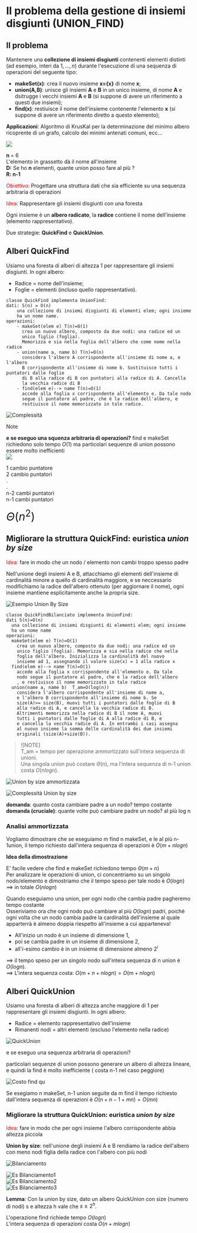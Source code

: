 <style>
.container{
  display: flex; 
}
.image {
  float: left;
  width:70%;
}

.image2 {
  float: left;
  width:30%;
}


.paragraph {
  float:right;
  width: 30%;   
  margin-left: 5%;
  font-size:30px;
}

.paragraph2 {
  float:right;
  width: 30%;   
  font-size:20px;
}


</style>

# Il problema della gestione di insiemi disgiunti (UNION_FIND)
## Il problema
Mantenere una **collezione di insiemi disgiunti** contenenti elementi distinti (ad esempio, interi da $1,...,n$) durante l'esecuzione di una sequenza di operazioni del seguente tipo:  
+ **makeSet(x)**: crea il nuovo insieme **x={x}** di nome **x**;
+ **union(A,B)**: unisce gli insiemi **A** e **B** in un unico insieme, di nome **A** e dsitrugge i vecchi insiemi **A** e **B** (si suppone di avere un riferimento a questi due insiemi);
+ **find(x)**: restiuisce il nome dell'insieme contenente l'elemento **x** (si suppone di avere un riferimento diretto a questo elemento);

**Applicazioni**: Algoritmo di KrusKal per la determinazione del minimo albero ricoprente di un grafo, calcolo dei minimi antenati comuni, ecc...  

<img src="./Screen/op_uf.png">  

<b> n </b> = 6 <br>
      L'elemento in grassetto dà il nome all'insieme <br>
      <b>D:</b> Se ho <b>n</b> elementi, quante union posso fare al più       ? <br>
      <b>R: n-1</b>  

<span style="color: red">Obiettivo: </span> Progettare una struttura dati che sia efficiente su una sequenza arbitraria di operazioni  

<span style="color:red">Idea: </span> Rappresentare gli insiemi disgiunti con una foresta  

Ogni insieme è un **albero radicato**, la **radice** contiene il nome dell'insieme (elemento rappresentativo).  

Due strategie: **QuickFind** e **QuickUnion**.  

## Alberi QuickFind  

Usiamo una foresta di alberi di altezza 1 per rappresentare gli insiemi disgiunti. In ogni albero:  
- Radice = nome dell'insieme;
- Foglie = elementi (incluso quello rappresentativo).  

````
classe QuickFind implementa UnionFind:
dati: S(n) = O(n)
    una collezione di insiemi disgiunti di elementi elem; ogni insieme
    ha un nome name.
operazioni:
    - makeSet(elem e) T(n)=O(1)
      crea un nuovo albero, composto da due nodi: una radice ed un 
      unico figlio (foglia). 
      Memorizza e sia nella foglia dell'albero che come nome nella radice  
    - union(name a, name b) T(n)=O(n)
      considera l'albero A corrispondente all'insieme di nome a, e l'albero
      B corrispondente all'insieme di nome b. Sostituisce tutti i puntatori dalle foglie  
      di B alla radice di B con puntatori alla radice di A. Cancella
      la vecchia radice di B  
    - find(elem e)--> name T(n)=O(1)
      accede alla foglia x corrispondente all'elemento e. Da tale nodo
      segue il puntatore al padre, che è la radice dell'albero, e 
      restiuisce il nome memorizzato in tale radice.  
````

![Complessità](./Screen/cs_op_qf.png)  

> [!NOTE]    
> **e se eseguo una squenza arbitraria di operazioni?**
> find e makeSet richiedono solo tempo $O(1)$ ma particolari sequenze di union possono essere molto inefficienti  
> <img src="./Screen/cs_op_un.png">  
>
> 1 cambio puntatore  
> 2 cambio puntatori   
> .  
> .  
> n-2 cambi puntatori  
> n-1 cambi puntatori  
> 
> <span style="font-size:30px">$\Theta(n^2)$</span>

## Migliorare la struttura QuickFind: euristica *union by size*  

<span style="color:red"> Idea: </span> fare in modo che un nodo / elemento non cambi troppo spesso padre  

Nell'unione degli insiemi A e B, attacchiamo gli elementi dell'insieme di cardinalità minore a quello di cardinalità maggiore, e se neccessario modifichiamo la radice dell'albero ottenuto (per aggiornare il nome), ogni insieme mantiene esplicitamente anche la propria size.  

![Esempio Union By Size](./Screen/eur_op_qf.png)  

```
classe QuickFindBilanciato implementa UnionFind:
dati S(n)=O(n)
  una collezione di insiemi disgiunti di elementi elem; ogni insieme 
  ha un nome name  
operazioni:
  makeSet(elem e) T(n)=O(1)  
    crea un nuovo albero, composto da due nodi: una radice ed un  
    unico figlio (foglia). Memorizza e sia nella radice che nella  
    foglia dell'albero. Inizializza la cardinalità del nuovo  
    insieme ad 1, assegnando il valore size(x) = 1 alla radice x  
  find(elem e)--> name T(n)=O(1)  
    accede alla foglia x corrispondente all'elemento e. Da tale  
    nodo segue il puntatore al padre, che è la radice dell'albero  
    , e restiuisce il nome memorizzato in tale radice  
  union(name a, name b)  T_am=O(log(n))  
    considera l'albero corrispondente all'insieme di nome a,   
    e l'albero B corrispondente all'insieme di nome b. Se   
    size(A)>= size(B), muovi tutti i puntatori dalle foglie di B  
    alla radice di A, e cancella la vecchia radice di B.  
    Altrimenti memorizza nella radice di B il nome A, muovi  
    tutti i puntatori dalle foglie di A alla radice di B, e  
    e cancella la vecchia radice di A. In entrambi i casi assegna  
    al nuovo insieme la somma delle cardinalità dei due insiemi  
    originali (size(A)+size(B)).
```
>![NOTE]  
>T_am = tempo per operazione ammortizzato sull'intera sequenza di unioni.  
>Una singola union può costare $\Theta(n)$, ma l'intera sequenza di n-1 union costa $O(nlogn)$.  

![Union by size ammortizzata](./Screen/amm_eur_op_qf.png)  

![Complessità Union by size](./Screen/comp_amm_eur_op_qf.png)  

**domanda**: quanto costa cambiare padre a un nodo? tempo costante  
**domanda (cruciale)**: quante volte può cambiare padre un nodo? al più log n  
### Analisi ammortizzata  
Vogliamo dimostrare che se eseguiamo m find n makeSet, e le al più n-1union, il tempo richiesto dall'intera sequenza di operazioni è $O(m+nlogn)$  

**Idea della dimostrazione**  

E' facile vedere che find e makeSet richiedono tempo $\Theta(m+n)$  
Per analizzare le operazioni di union, ci concentriamo su un singolo nodo/elemento e dimostriamo che il tempo speso per tale nodo è $O(logn)$ $\implies$ in totale $O(n logn)$  

Quando eseguiamo una union, per ogni nodo che cambia padre pagheremo tempo costante  
Osseriviamo ora che ogni nodo può cambiare al più $O(logn)$ padri, poiché ogni volta che un nodo cambia padre la cardinalità dell'insieme al quale apparterrà è almeno doppia riespetto all'insieme a cui apparteneva!  
+ All'inizio un nodo è un insieme di dimensione $1$,  
+ poi se cambia padre in un insieme di dimensione $2$,  
+ all'$i$-esimo cambio è in un insieme di dimensione almeno $2^i$  

$\implies$ il tempo speso per un singolo nodo sull'intera sequenza di n union è $O(logn)$.  
$\implies$ L'intera sequenza costa:
  $O(m+n+nlogn)=O(m+nlogn)$  
## Alberi QuickUnion

Usiamo una foresta di alberi di altezza anche maggiore di 1 per rappresentare gli insiemi disgiunti. In ogni albero:
+ Radice = elemento rappresentativo dell'insieme  
+ Rimanenti nodi = altri elementi (escluso l'elemento nella radice)  

![QuickUnion](./Screen/qu.png)  

e se eseguo una sequenza arbitraria di operazioni?  

particolari sequenze di union possono generare un albero di altezza lineare, e quindi la find è molto inefficiente ( costa n-1 nel caso peggiore)  

![Costo find qu](./Screen/find_qu.png)  

Se esegiamo n makeSet, n-1 union seguite da m find il tempo richiesto dall'intera sequenza di operazioni è $O(n+n-1+mn) = O(mn)$  

### Migliorare la struttura QuickUnion: euristica *union by size*  

<span style="color:red">Idea: </span> fare in modo che per ogni insieme l'albero corrispondente abbia altezza piccola  

**Union by size**: nell'unione degli insiemi A e B rendiamo la radice dell'albero con meno nodi figlia della radice con l'albero con più nodi  

![Bilanciamento](./Screen/eu_find_qu.png)  

![Es Bilanciamento1](./Screen/es1_eu_find_qu.png)  
![Es Bilanciamento2](./Screen/es2_eu_find_qu.png)  
![Es Bilanciamento3](./Screen/es3_eu_find_qu.png)  

**Lemma**: Con la union by size, dato un albero QuickUnion con size (numero di nodi) s e altezza h vale che $s\geq 2^h$.  

L'operazione find richiede tempo $O(logn)$  
L'intera sequenza di operazioni costa $O(n+mlogn)$







